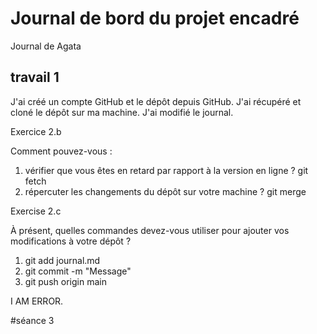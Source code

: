 # Journal de bord du projet encadré

Journal de Agata

## travail 1

J'ai créé un compte GitHub et le dépôt depuis GitHub. J'ai récupéré et cloné le dépôt sur ma machine. J'ai modifié le journal.

Exercice 2.b

Comment pouvez-vous :
1. vérifier que vous êtes en retard par rapport à la version en ligne ? git fetch
2. répercuter les changements du dépôt sur votre machine ? git merge

Exercise 2.c

À présent, quelles commandes devez-vous utiliser pour ajouter vos modifications à votre dépôt ?
1. git add journal.md
2. git commit -m "Message"
3. git push origin main


I AM ERROR.

#séance 3